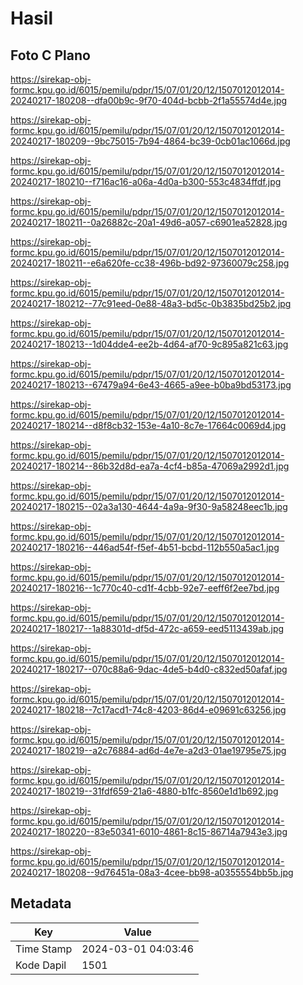 # Hasil

## Foto C Plano

https://sirekap-obj-formc.kpu.go.id/6015/pemilu/pdpr/15/07/01/20/12/1507012012014-20240217-180208--dfa00b9c-9f70-404d-bcbb-2f1a55574d4e.jpg

https://sirekap-obj-formc.kpu.go.id/6015/pemilu/pdpr/15/07/01/20/12/1507012012014-20240217-180209--9bc75015-7b94-4864-bc39-0cb01ac1066d.jpg

https://sirekap-obj-formc.kpu.go.id/6015/pemilu/pdpr/15/07/01/20/12/1507012012014-20240217-180210--f716ac16-a06a-4d0a-b300-553c4834ffdf.jpg

https://sirekap-obj-formc.kpu.go.id/6015/pemilu/pdpr/15/07/01/20/12/1507012012014-20240217-180211--0a26882c-20a1-49d6-a057-c6901ea52828.jpg

https://sirekap-obj-formc.kpu.go.id/6015/pemilu/pdpr/15/07/01/20/12/1507012012014-20240217-180211--e6a620fe-cc38-496b-bd92-97360079c258.jpg

https://sirekap-obj-formc.kpu.go.id/6015/pemilu/pdpr/15/07/01/20/12/1507012012014-20240217-180212--77c91eed-0e88-48a3-bd5c-0b3835bd25b2.jpg

https://sirekap-obj-formc.kpu.go.id/6015/pemilu/pdpr/15/07/01/20/12/1507012012014-20240217-180213--1d04dde4-ee2b-4d64-af70-9c895a821c63.jpg

https://sirekap-obj-formc.kpu.go.id/6015/pemilu/pdpr/15/07/01/20/12/1507012012014-20240217-180213--67479a94-6e43-4665-a9ee-b0ba9bd53173.jpg

https://sirekap-obj-formc.kpu.go.id/6015/pemilu/pdpr/15/07/01/20/12/1507012012014-20240217-180214--d8f8cb32-153e-4a10-8c7e-17664c0069d4.jpg

https://sirekap-obj-formc.kpu.go.id/6015/pemilu/pdpr/15/07/01/20/12/1507012012014-20240217-180214--86b32d8d-ea7a-4cf4-b85a-47069a2992d1.jpg

https://sirekap-obj-formc.kpu.go.id/6015/pemilu/pdpr/15/07/01/20/12/1507012012014-20240217-180215--02a3a130-4644-4a9a-9f30-9a58248eec1b.jpg

https://sirekap-obj-formc.kpu.go.id/6015/pemilu/pdpr/15/07/01/20/12/1507012012014-20240217-180216--446ad54f-f5ef-4b51-bcbd-112b550a5ac1.jpg

https://sirekap-obj-formc.kpu.go.id/6015/pemilu/pdpr/15/07/01/20/12/1507012012014-20240217-180216--1c770c40-cd1f-4cbb-92e7-eeff6f2ee7bd.jpg

https://sirekap-obj-formc.kpu.go.id/6015/pemilu/pdpr/15/07/01/20/12/1507012012014-20240217-180217--1a88301d-df5d-472c-a659-eed5113439ab.jpg

https://sirekap-obj-formc.kpu.go.id/6015/pemilu/pdpr/15/07/01/20/12/1507012012014-20240217-180217--070c88a6-9dac-4de5-b4d0-c832ed50afaf.jpg

https://sirekap-obj-formc.kpu.go.id/6015/pemilu/pdpr/15/07/01/20/12/1507012012014-20240217-180218--7c17acd1-74c8-4203-86d4-e09691c63256.jpg

https://sirekap-obj-formc.kpu.go.id/6015/pemilu/pdpr/15/07/01/20/12/1507012012014-20240217-180219--a2c76884-ad6d-4e7e-a2d3-01ae19795e75.jpg

https://sirekap-obj-formc.kpu.go.id/6015/pemilu/pdpr/15/07/01/20/12/1507012012014-20240217-180219--31fdf659-21a6-4880-b1fc-8560e1d1b692.jpg

https://sirekap-obj-formc.kpu.go.id/6015/pemilu/pdpr/15/07/01/20/12/1507012012014-20240217-180220--83e50341-6010-4861-8c15-86714a7943e3.jpg

https://sirekap-obj-formc.kpu.go.id/6015/pemilu/pdpr/15/07/01/20/12/1507012012014-20240217-180208--9d76451a-08a3-4cee-bb98-a0355554bb5b.jpg


## Metadata

| Key        | Value               |
| ---------- | ------------------- |
| Time Stamp | 2024-03-01 04:03:46 |
| Kode Dapil | 1501                |



